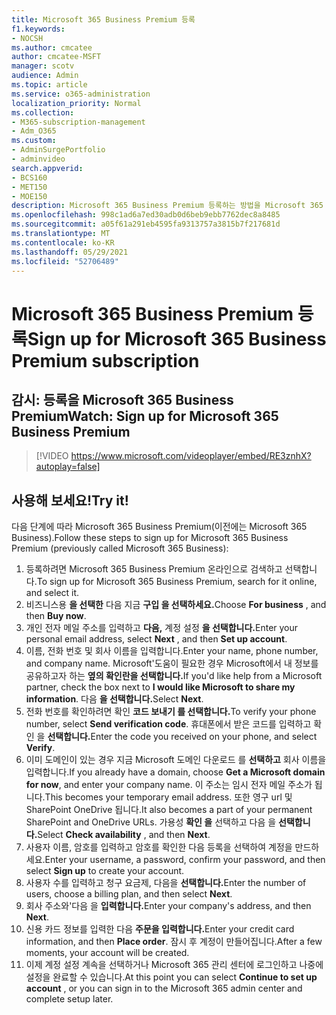 ```yaml
---
title: Microsoft 365 Business Premium 등록
f1.keywords:
- NOCSH
ms.author: cmcatee
author: cmcatee-MSFT
manager: scotv
audience: Admin
ms.topic: article
ms.service: o365-administration
localization_priority: Normal
ms.collection:
- M365-subscription-management
- Adm_O365
ms.custom:
- AdminSurgePortfolio
- adminvideo
search.appverid:
- BCS160
- MET150
- MOE150
description: Microsoft 365 Business Premium 등록하는 방법을 Microsoft 365 Business.
ms.openlocfilehash: 998c1ad6a7ed30adb0d6beb9ebb7762dec8a8485
ms.sourcegitcommit: a05f61a291eb4595fa9313757a3815b7f217681d
ms.translationtype: MT
ms.contentlocale: ko-KR
ms.lasthandoff: 05/29/2021
ms.locfileid: "52706489"
---
```

# <a name="sign-up-for-microsoft-365-business-premium-subscription"></a><span data-ttu-id="fecca-103">Microsoft 365 Business Premium 등록</span><span class="sxs-lookup"><span data-stu-id="fecca-103">Sign up for Microsoft 365 Business Premium subscription</span></span>

## <a name="watch-sign-up-for-microsoft-365-business-premium"></a><span data-ttu-id="fecca-104">감시: 등록을 Microsoft 365 Business Premium</span><span class="sxs-lookup"><span data-stu-id="fecca-104">Watch: Sign up for Microsoft 365 Business Premium</span></span>

> [!VIDEO https://www.microsoft.com/videoplayer/embed/RE3znhX?autoplay=false]

## <a name="try-it"></a><span data-ttu-id="fecca-105">사용해 보세요!</span><span class="sxs-lookup"><span data-stu-id="fecca-105">Try it!</span></span>

<span data-ttu-id="fecca-106">다음 단계에 따라 Microsoft 365 Business Premium(이전에는 Microsoft 365 Business).</span><span class="sxs-lookup"><span data-stu-id="fecca-106">Follow these steps to sign up for Microsoft 365 Business Premium (previously called Microsoft 365 Business):</span></span>

1. <span data-ttu-id="fecca-107">등록하려면 Microsoft 365 Business Premium 온라인으로 검색하고 선택합니다.</span><span class="sxs-lookup"><span data-stu-id="fecca-107">To sign up for Microsoft 365 Business Premium, search for it online, and select it.</span></span>
2. <span data-ttu-id="fecca-108">비즈니스용 **을 선택한** 다음 지금 **구입 을 선택하세요.**</span><span class="sxs-lookup"><span data-stu-id="fecca-108">Choose  **For business** , and then  **Buy now**.</span></span>
3. <span data-ttu-id="fecca-109">개인 전자 메일 주소를 입력하고 **다음,** 계정 설정 **을 선택합니다.**</span><span class="sxs-lookup"><span data-stu-id="fecca-109">Enter your personal email address, select  **Next** , and then  **Set up account**.</span></span>
4. <span data-ttu-id="fecca-110">이름, 전화 번호 및 회사 이름을 입력합니다.</span><span class="sxs-lookup"><span data-stu-id="fecca-110">Enter your name, phone number, and company name.</span></span> <span data-ttu-id="fecca-111">Microsoft&#39;도움이 필요한 경우 Microsoft에서 내 정보를 공유하고자 하는 **옆의 확인란을 선택합니다.**</span><span class="sxs-lookup"><span data-stu-id="fecca-111">If you&#39;d like help from a Microsoft partner, check the box next to  **I would like Microsoft to share my information**.</span></span> <span data-ttu-id="fecca-112">다음 **을 선택합니다.**</span><span class="sxs-lookup"><span data-stu-id="fecca-112">Select  **Next**.</span></span>
5. <span data-ttu-id="fecca-113">전화 번호를 확인하려면 확인 **코드 보내기 를 선택합니다.**</span><span class="sxs-lookup"><span data-stu-id="fecca-113">To verify your phone number, select  **Send verification code**.</span></span> <span data-ttu-id="fecca-114">휴대폰에서 받은 코드를 입력하고 확인 을 **선택합니다.**</span><span class="sxs-lookup"><span data-stu-id="fecca-114">Enter the code you received on your phone, and select  **Verify**.</span></span>
6. <span data-ttu-id="fecca-115">이미 도메인이 있는 경우 지금 Microsoft 도메인 다운로드 를  **선택하고** 회사 이름을 입력합니다.</span><span class="sxs-lookup"><span data-stu-id="fecca-115">If you already have a domain, choose  **Get a Microsoft domain for now**, and enter your company name.</span></span> <span data-ttu-id="fecca-116">이 주소는 임시 전자 메일 주소가 됩니다.</span><span class="sxs-lookup"><span data-stu-id="fecca-116">This becomes your temporary email address.</span></span> <span data-ttu-id="fecca-117">또한 영구 url 및 SharePoint OneDrive 됩니다.</span><span class="sxs-lookup"><span data-stu-id="fecca-117">It also becomes a part of your permanent SharePoint and OneDrive URLs.</span></span> <span data-ttu-id="fecca-118">가용성 **확인 을** 선택하고 다음 을 **선택합니다.**</span><span class="sxs-lookup"><span data-stu-id="fecca-118">Select  **Check availability** , and then  **Next**.</span></span>
7. <span data-ttu-id="fecca-119">사용자 이름, 암호를 입력하고 암호를 확인한  다음 등록을 선택하여 계정을 만드하세요.</span><span class="sxs-lookup"><span data-stu-id="fecca-119">Enter your username, a password, confirm your password, and then select  **Sign up**  to create your account.</span></span>
8. <span data-ttu-id="fecca-120">사용자 수를 입력하고 청구 요금제, 다음을 **선택합니다.**</span><span class="sxs-lookup"><span data-stu-id="fecca-120">Enter the number of users, choose a billing plan, and then select  **Next**.</span></span>
9.  <span data-ttu-id="fecca-121">회사 주소와&#39;다음 을 **입력합니다.**</span><span class="sxs-lookup"><span data-stu-id="fecca-121">Enter your company&#39;s address, and then  **Next**.</span></span>
10. <span data-ttu-id="fecca-122">신용 카드 정보를 입력한 다음 **주문을 입력합니다.**</span><span class="sxs-lookup"><span data-stu-id="fecca-122">Enter your credit card information, and then  **Place order**.</span></span> <span data-ttu-id="fecca-123">잠시 후 계정이 만들어집니다.</span><span class="sxs-lookup"><span data-stu-id="fecca-123">After a few moments, your account will be created.</span></span>
11. <span data-ttu-id="fecca-124">이제 계정 설정  계속을 선택하거나 Microsoft 365 관리 센터에 로그인하고 나중에 설정을 완료할 수 있습니다.</span><span class="sxs-lookup"><span data-stu-id="fecca-124">At this point you can select  **Continue to set up account** , or you can sign in to the Microsoft 365 admin center and complete setup later.</span></span>